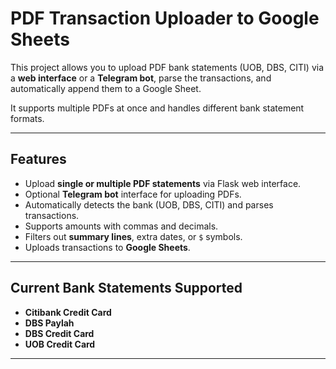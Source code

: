 # PDF Transaction Uploader to Google Sheets

This project allows you to upload PDF bank statements (UOB, DBS, CITI) via a **web interface** or a **Telegram bot**, parse the transactions, and automatically append them to a Google Sheet.  

It supports multiple PDFs at once and handles different bank statement formats.

---

## Features

- Upload **single or multiple PDF statements** via Flask web interface.  
- Optional **Telegram bot** interface for uploading PDFs.  
- Automatically detects the bank (UOB, DBS, CITI) and parses transactions.  
- Supports amounts with commas and decimals.  
- Filters out **summary lines**, extra dates, or `$` symbols.  
- Uploads transactions to **Google Sheets**.  

---

## Current Bank Statements Supported

- **Citibank Credit Card**  
- **DBS Paylah**  
- **DBS Credit Card**  
- **UOB Credit Card**  

---